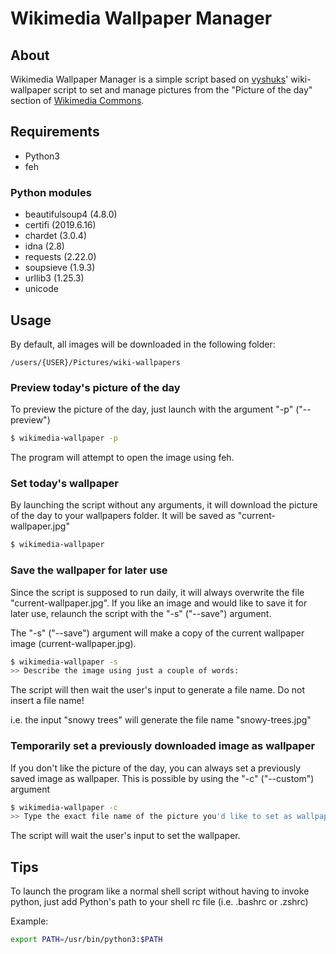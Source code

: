 # Wikimedia Wallpaper Manager

## About

Wikimedia Wallpaper Manager is a simple script based on [vyshuks](https://github.com/vyshuks)' wiki-wallpaper script to set and manage pictures from the "Picture of the day" section of [Wikimedia Commons](http://commons.wikimedia.org). 

## Requirements

- Python3
- feh

### Python modules

- beautifulsoup4 (4.8.0)
- certifi (2019.6.16)
- chardet (3.0.4)
- idna (2.8)
- requests (2.22.0)
- soupsieve (1.9.3)
- urllib3 (1.25.3)
- unicode

## Usage

By default, all images will be downloaded in the following folder:
```
/users/{USER}/Pictures/wiki-wallpapers
```

### Preview today's picture of the day

To preview the picture of the day, just launch with the argument "-p" ("--preview")

```bash
$ wikimedia-wallpaper -p
```

The program will attempt to open the image using feh.

### Set today's wallpaper

By launching the script without any arguments, it will download the picture of the day to your wallpapers folder. It will be saved as "current-wallpaper.jpg"

```bash
$ wikimedia-wallpaper
```

### Save the wallpaper for later use

Since the script is supposed to run daily, it will always overwrite the file "current-wallpaper.jpg". If you like an image and would like to save it for later use, relaunch the script with the "-s" ("--save") argument. 

The "-s" ("--save") argument will make a copy of the current wallpaper image (current-wallpaper.jpg). 

```bash
$ wikimedia-wallpaper -s 
>> Describe the image using just a couple of words: 
```
The script will then wait the user's input to generate a file name. Do not insert a file name! 

i.e. the input "snowy trees" will generate the file name "snowy-trees.jpg"

### Temporarily set a previously downloaded image as wallpaper

If you don't like the picture of the day, you can always set a previously saved image as wallpaper. This is possible by using the "-c" ("--custom") argument

```bash
$ wikimedia-wallpaper -c
>> Type the exact file name of the picture you'd like to set as wallpaper:
```
The script will wait the user's input to set the wallpaper.

## Tips

To launch the program like a normal shell script without having to invoke python, just add Python's path to your shell rc file (i.e. .bashrc or .zshrc)

Example:

```bash
export PATH=/usr/bin/python3:$PATH
```
